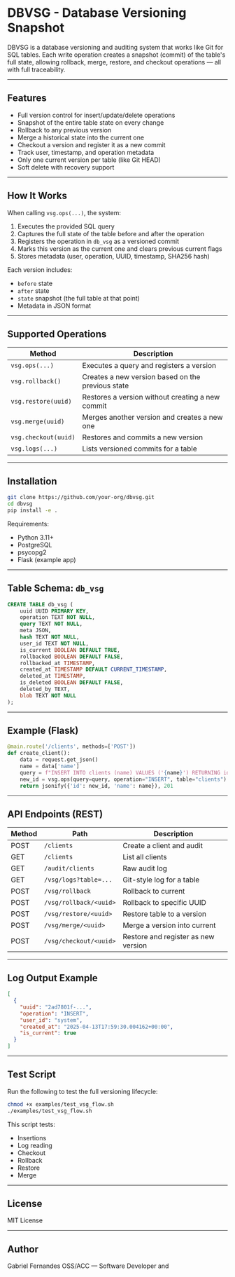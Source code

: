 # DBVSG - Database Versioning Snapshot

DBVSG is a database versioning and auditing system that works like Git for SQL tables. Each write operation creates a snapshot (commit) of the table's full state, allowing rollback, merge, restore, and checkout operations — all with full traceability.

---

## Features

- Full version control for insert/update/delete operations
- Snapshot of the entire table state on every change
- Rollback to any previous version
- Merge a historical state into the current one
- Checkout a version and register it as a new commit
- Track user, timestamp, and operation metadata
- Only one current version per table (like Git HEAD)
- Soft delete with recovery support

---

## How It Works

When calling `vsg.ops(...)`, the system:

1. Executes the provided SQL query
2. Captures the full state of the table before and after the operation
3. Registers the operation in `db_vsg` as a versioned commit
4. Marks this version as the current one and clears previous current flags
5. Stores metadata (user, operation, UUID, timestamp, SHA256 hash)

Each version includes:
- `before` state
- `after` state
- `state` snapshot (the full table at that point)
- Metadata in JSON format

---

## Supported Operations

| Method               | Description                                      |
|----------------------|--------------------------------------------------|
| `vsg.ops(...)`       | Executes a query and registers a version         |
| `vsg.rollback()`     | Creates a new version based on the previous state|
| `vsg.restore(uuid)`  | Restores a version without creating a new commit |
| `vsg.merge(uuid)`    | Merges another version and creates a new one     |
| `vsg.checkout(uuid)` | Restores and commits a new version               |
| `vsg.logs(...)`      | Lists versioned commits for a table              |

---

## Installation

```bash
git clone https://github.com/your-org/dbvsg.git
cd dbvsg
pip install -e .
```

Requirements:
- Python 3.11+
- PostgreSQL
- psycopg2
- Flask (example app)

---

## Table Schema: `db_vsg`

```sql
CREATE TABLE db_vsg (
    uuid UUID PRIMARY KEY,
    operation TEXT NOT NULL,
    query TEXT NOT NULL,
    meta JSON,
    hash TEXT NOT NULL,
    user_id TEXT NOT NULL,
    is_current BOOLEAN DEFAULT TRUE,
    rollbacked BOOLEAN DEFAULT FALSE,
    rollbacked_at TIMESTAMP,
    created_at TIMESTAMP DEFAULT CURRENT_TIMESTAMP,
    deleted_at TIMESTAMP,
    is_deleted BOOLEAN DEFAULT FALSE,
    deleted_by TEXT,
    blob TEXT NOT NULL
);
```

---

## Example (Flask)

```python
@main.route('/clients', methods=['POST'])
def create_client():
    data = request.get_json()
    name = data['name']
    query = f"INSERT INTO clients (name) VALUES ('{name}') RETURNING id"
    new_id = vsg.ops(query=query, operation="INSERT", table="clients")
    return jsonify({'id': new_id, 'name': name}), 201
```

---

## API Endpoints (REST)

| Method | Path                    | Description                            |
|--------|-------------------------|----------------------------------------|
| POST   | `/clients`              | Create a client and audit              |
| GET    | `/clients`              | List all clients                       |
| GET    | `/audit/clients`        | Raw audit log                          |
| GET    | `/vsg/logs?table=...`   | Git-style log for a table              |
| POST   | `/vsg/rollback`         | Rollback to current                    |
| POST   | `/vsg/rollback/<uuid>`  | Rollback to specific UUID              |
| POST   | `/vsg/restore/<uuid>`   | Restore table to a version             |
| POST   | `/vsg/merge/<uuid>`     | Merge a version into current           |
| POST   | `/vsg/checkout/<uuid>`  | Restore and register as new version    |

---

## Log Output Example

```json
[
  {
    "uuid": "2ad7801f-...",
    "operation": "INSERT",
    "user_id": "system",
    "created_at": "2025-04-13T17:59:30.004162+00:00",
    "is_current": true
  }
]
```

---

## Test Script

Run the following to test the full versioning lifecycle:

```bash
chmod +x examples/test_vsg_flow.sh
./examples/test_vsg_flow.sh
```

This script tests:
- Insertions
- Log reading
- Checkout
- Rollback
- Restore
- Merge

---

## License

MIT License

---

## Author

Gabriel Fernandes OSS/ACC — Software Developer and

```
